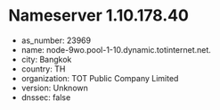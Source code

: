 # Nameserver 1.10.178.40

* as_number: 23969
* name: node-9wo.pool-1-10.dynamic.totinternet.net.
* city: Bangkok
* country: TH
* organization: TOT Public Company Limited
* version: Unknown
* dnssec: false
